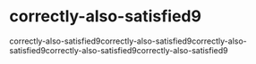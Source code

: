 # correctly-also-satisfied9
correctly-also-satisfied9correctly-also-satisfied9correctly-also-satisfied9correctly-also-satisfied9correctly-also-satisfied9

